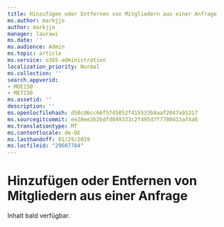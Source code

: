 ```yaml
---
title: Hinzufügen oder Entfernen von Mitgliedern aus einer Anfrage
ms.author: markjjo
author: markjjo
manager: laurawi
ms.date: ''
ms.audience: Admin
ms.topic: article
ms.service: o365-administration
localization_priority: Normal
ms.collection: ''
search.appverid:
- MOE150
- MET150
ms.assetid: ''
description: ''
ms.openlocfilehash: d50cd6cc66f5745852f415533b9aaf2047a91317
ms.sourcegitcommit: ee28ee2b2bdfd049333c2f495d7f7780d13af4a6
ms.translationtype: MT
ms.contentlocale: de-DE
ms.lasthandoff: 01/29/2019
ms.locfileid: "29607784"
---
```

# <a name="add-or-remove-members-from-a-case"></a>Hinzufügen oder Entfernen von Mitgliedern aus einer Anfrage

Inhalt bald verfügbar.